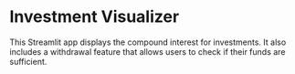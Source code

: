 # Investment Visualizer

This Streamlit app displays the compound interest for investments. It also includes a withdrawal feature that allows
users to check if their funds are sufficient.